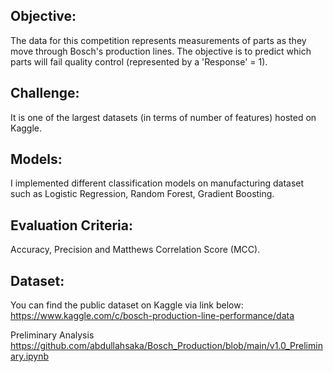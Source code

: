 ## Objective: 
The data for this competition represents measurements of parts as they move through Bosch's production lines. The objective is to predict which parts will fail quality control (represented by a 'Response' = 1).

## Challenge:
It is one of the largest datasets (in terms of number of features) hosted on Kaggle.

## Models: 
I implemented different classification models on manufacturing dataset such as Logistic Regression, Random Forest, Gradient Boosting.

## Evaluation Criteria:
Accuracy, Precision and Matthews Correlation Score (MCC).

## Dataset:
You can find the public dataset on Kaggle via link below:
https://www.kaggle.com/c/bosch-production-line-performance/data


Preliminary Analysis https://github.com/abdullahsaka/Bosch_Production/blob/main/v1.0_Preliminary.ipynb
